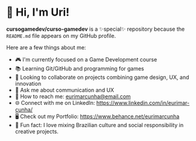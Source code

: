 # 👋 Hi, I'm Uri!  

**cursogamedev/curso-gamedev** is a ✨special✨ repository because the `README.md` file appears on my GitHub profile.  

Here are a few things about me:  

- 🎮 I'm currently focused on a Game Development course  
- 📚 Learning Git/GitHub and programming for games  
- 🤝 Looking to collaborate on projects combining game design, UX, and innovation  
- 💬 Ask me about communication and UX  
- 📧 How to reach me: eurimarcunha@email.com
- 🌐 Connect with me on LinkedIn: https://www.linkedin.com/in/eurimar-cunha/
- 🖥️ Check out my Portfolio: https://www.behance.net/eurimarcunha
- 🎵 Fun fact: I love mixing Brazilian culture and social responsibility in creative projects.
